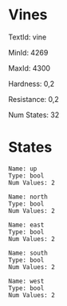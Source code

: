 # Vines

TextId: vine

MinId: 4269

MaxId: 4300

Hardness: 0,2

Resistance: 0,2


Num States: 32

# States
```
Name: up
Type: bool
Num Values: 2

Name: north
Type: bool
Num Values: 2

Name: east
Type: bool
Num Values: 2

Name: south
Type: bool
Num Values: 2

Name: west
Type: bool
Num Values: 2
```